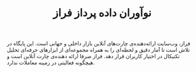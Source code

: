 ﻿---
layout: post
title: نوآوران داده پرداز فراز
name_en: faraz-io
company_slug: faraz-io
logo: 
cover: 
company_count:
founded:
location: ""
total_review: 
total_interview: 
salary_avg: 
salary_min: 
salary_max: 
rate: 
view_count: 
industry: کامپیوتر، فناوری اطلاعات و اینترنت
city: تهران, تهران
size_en: S
size: 11-50 نفر
site: https://faraz.io
---

فراز، وب‌سایت ارائه‌دهنده‌ی چارت‌های آنلاین بازار داخلی و جهانی است. این پایگاه در تلاش است تا آمار دقیق و لحظه‌ای را به همراه مجموعه‌ای از ابزارهای حرفه‌ای تحلیل تکنیکال در اختیار کاربران قرار دهد. فراز صرفا ارائه دهنده‌ی چارت آنلاین است و هیچگونه فعالیتی در زمینه معاملات ندارد.


